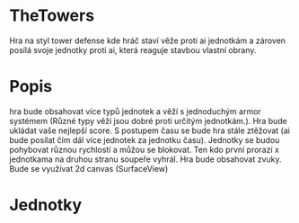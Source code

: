 # TheTowers
Hra na styl tower defense kde hráč staví věže proti ai jednotkám a zároven posílá svoje jednotky proti ai, která reaguje stavbou vlastní obrany.

# Popis
hra bude obsahovat více typů jednotek a věží s jednoduchým armor systémem (Různé typy věží jsou dobré proti určitým jednotkám.). Hra bude ukládat vaše nejlepší score. S postupem času se bude hra stále ztěžovat (ai bude posílat čím dál více jednotek za jednotku času). Jednotky se budou pohybovat různou rychlostí a můžou se blokovat. Ten kdo první prorazí x jednotkama na druhou stranu soupeře vyhrál. Hra bude obsahovat zvuky. Bude se využívat 2d canvas (SurfaceView)

# Jednotky
